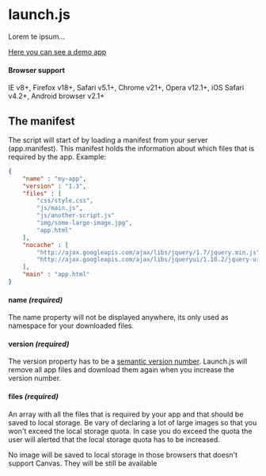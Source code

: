 # launch.js

Lorem te ipsum...

[Here you can see a demo app](http://victorjonsson.se/launch/)

#### Browser support

IE v8+, Firefox v18+, Safari v5.1+, Chrome v21+, Opera v12.1+, iOS Safari v4.2+, Android browser v2.1+

## The manifest

The script will start of by loading a manifest from your server (app.manifest). This manifest holds the
information about which files that is required by the app. Example:

```json
{
    "name" : "my-app",
    "version" : "1.3",
    "files" : [
        "css/style.css",
        "js/main.js",
        "js/another-script.js"
        "img/some-large-image.jpg",
        "app.html"
    ],
    "nocache" : [
        "http://ajax.googleapis.com/ajax/libs/jquery/1.7/jquery.min.js",
        "http://ajax.googleapis.com/ajax/libs/jqueryui/1.10.2/jquery-ui.min.js"
    ],
    "main" : "app.html"
}
```

#### name *(required)*

The name property will not be displayed anywhere, its only used as namespace for your downloaded files.

#### version *(required)*

The version property has to be a [semantic version number](http://semver.org/). Launch.js will remove all
app files and download them again when you increase the version number.

#### files *(required)*

An array with all the files that is required by your app and that should be saved to local storage. Be vary of
declaring a lot of large images so that you won't exceed the local storage quota. In case you do exceed
the quota the user will alerted that the local storage quota has to be increased.

No image will be saved to local storage in those browsers that doesn't support Canvas. They will be still be
available